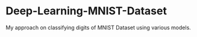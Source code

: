# Deep-Learning-MNIST-Dataset
My approach on classifying digits of MNIST Dataset using various models.
